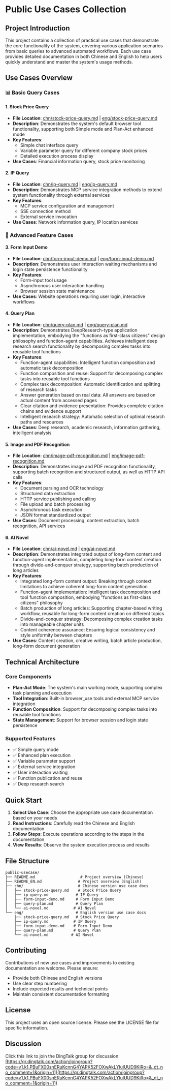 # Public Use Cases Collection

## Project Introduction

This project contains a collection of practical use cases that demonstrate the core functionality of the system, covering various application scenarios from basic queries to advanced automated workflows. Each use case provides detailed documentation in both Chinese and English to help users quickly understand and master the system's usage methods.

## Use Cases Overview

### 📊 Basic Query Cases

#### 1. Stock Price Query
- **File Location**: [chn/stock-price-query.md](chn/stock-price-query.md) | [eng/stock-price-query.md](eng/stock-price-query.md)
- **Description**: Demonstrates the system's default browser tool functionality, supporting both Simple mode and Plan-Act enhanced mode
- **Key Features**: 
  - Simple chat interface query
  - Variable parameter query for different company stock prices
  - Detailed execution process display
- **Use Cases**: Financial information query, stock price monitoring

#### 2. IP Query
- **File Location**: [chn/ip-query.md](chn/ip-query.md) | [eng/ip-query.md](eng/ip-query.md)
- **Description**: Demonstrates MCP service integration methods to extend system functionality through external services
- **Key Features**:
  - MCP service configuration and management
  - SSE connection method
  - External service invocation
- **Use Cases**: Network information query, IP location services

### 🔧 Advanced Feature Cases

#### 3. Form Input Demo
- **File Location**: [chn/form-input-demo.md](chn/form-input-demo.md) | [eng/form-input-demo.md](eng/form-input-demo.md)
- **Description**: Demonstrates user interaction waiting mechanisms and login state persistence functionality
- **Key Features**:
  - Form-input tool usage
  - Asynchronous user interaction handling
  - Browser session state maintenance
- **Use Cases**: Website operations requiring user login, interactive workflows

#### 4. Query Plan
- **File Location**: [chn/query-plan.md](chn/query-plan.md) | [eng/query-plan.md](eng/query-plan.md)
- **Description**: Demonstrates DeepResearch-type application implementation, embodying the "functions as first-class citizens" design philosophy and function-agent capabilities. Achieves intelligent deep research search functionality by decomposing complex tasks into reusable tool functions
- **Key Features**:
  - Function-agent capabilities: Intelligent function composition and automatic task decomposition
  - Function composition and reuse: Support for decomposing complex tasks into reusable tool functions
  - Complex task decomposition: Automatic identification and splitting of research tasks
  - Answer generation based on real data: All answers are based on actual content from accessed pages
  - Clear citation and evidence presentation: Provides complete citation chains and evidence support
  - Intelligent research strategy: Automatic selection of optimal research paths and resources
- **Use Cases**: Deep research, academic research, information gathering, intelligent analysis

#### 5. Image and PDF Recognition
- **File Location**: [chn/image-pdf-recognition.md](chn/image-pdf-recognition.md) | [eng/image-pdf-recognition.md](eng/image-pdf-recognition.md)
- **Description**: Demonstrates image and PDF recognition functionality, supporting batch recognition and structured output, as well as HTTP API calls
- **Key Features**:
  - Document parsing and OCR technology
  - Structured data extraction
  - HTTP service publishing and calling
  - File upload and batch processing
  - Asynchronous task execution
  - JSON format standardized output
- **Use Cases**: Document processing, content extraction, batch recognition, API services

#### 6. AI Novel
- **File Location**: [chn/ai-novel.md](chn/ai-novel.md) | [eng/ai-novel.md](eng/ai-novel.md)
- **Description**: Demonstrates integrated output of long-form content and function-agent implementation, completing long-form content creation through divide-and-conquer strategy, supporting batch production of long articles
- **Key Features**:
  - Integrated long-form content output: Breaking through context limitations to achieve coherent long-form content generation
  - Function-agent implementation: Intelligent task decomposition and tool function composition, embodying "functions as first-class citizens" philosophy
  - Batch production of long articles: Supporting chapter-based writing workflow, reusable for long-form content creation on different topics
  - Divide-and-conquer strategy: Decomposing complex creation tasks into manageable chapter units
  - Content coherence assurance: Ensuring logical consistency and style uniformity between chapters
- **Use Cases**: Content creation, creative writing, batch article production, long-form document generation

## Technical Architecture

### Core Components
- **Plan-Act Mode**: The system's main working mode, supporting complex task planning and execution
- **Tool Integration**: Built-in browser_use tools and external MCP service integration
- **Function Composition**: Support for decomposing complex tasks into reusable tool functions
- **State Management**: Support for browser session and login state persistence

### Supported Features
- ✅ Simple query mode
- ✅ Enhanced plan execution
- ✅ Variable parameter support
- ✅ External service integration
- ✅ User interaction waiting
- ✅ Function publication and reuse
- ✅ Deep research search

## Quick Start

1. **Select Use Case**: Choose the appropriate use case documentation based on your needs
2. **Read Instructions**: Carefully read the Chinese and English documentation
3. **Follow Steps**: Execute operations according to the steps in the documentation
4. **View Results**: Observe the system execution process and results

## File Structure

```
public-usecase/
├── README.md                    # Project overview (Chinese)
├── README_EN.md                # Project overview (English)
├── chn/                        # Chinese version use case docs
│   ├── stock-price-query.md    # Stock Price Query
│   ├── ip-query.md            # IP Query
│   ├── form-input-demo.md     # Form Input Demo
│   ├── query-plan.md          # Query Plan
│   └── ai-novel.md           # AI Novel
└── eng/                       # English version use case docs
    ├── stock-price-query.md   # Stock Price Query
    ├── ip-query.md           # IP Query
    ├── form-input-demo.md    # Form Input Demo
    ├── query-plan.md         # Query Plan
    └── ai-novel.md          # AI Novel
```

## Contributing

Contributions of new use cases and improvements to existing documentation are welcome. Please ensure:
- Provide both Chinese and English versions
- Use clear step numbering
- Include expected results and technical points
- Maintain consistent documentation formatting

## License

This project uses an open source license. Please see the LICENSE file for specific information.

## Discussion

Click this link to join the DingTalk group for discussion: [https://qr.dingtalk.com/action/joingroup?code=v1,k1,PBuFX00snERuKcnnG4YAPK52FOXwAkLYlulUUD9KiRo=&_dt_no_comment=1&origin=11](https://qr.dingtalk.com/action/joingroup?code=v1,k1,PBuFX00snERuKcnnG4YAPK52FOXwAkLYlulUUD9KiRo=&_dt_no_comment=1&origin=11)
